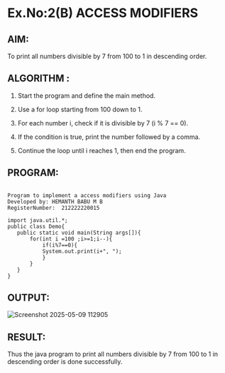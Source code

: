 # Ex.No:2(B) ACCESS MODIFIERS

## AIM:
To print all numbers divisible by 7 from 100 to 1 in descending order.

## ALGORITHM :
1. Start the program and define the main method.

2. Use a for loop starting from 100 down to 1.

3. For each number i, check if it is divisible by 7 (i % 7 == 0).

4. If the condition is true, print the number followed by a comma.

5. Continue the loop until i reaches 1, then end the program.
## PROGRAM:
 ```

Program to implement a access modifiers using Java
Developed by: HEMANTH BABU M B
RegisterNumber:  212222220015

import java.util.*;
public class Demo{
    public static void main(String args[]){
        for(int i =100 ;i>=1;i--){
            if(i%7==0){
            System.out.print(i+", ");
            }
        }
    }
}

```

## OUTPUT:

![Screenshot 2025-05-09 112905](https://github.com/user-attachments/assets/b77422a6-b070-4ddd-9963-ea3ce73dc46f)


## RESULT:
Thus the java program to print all numbers divisible by 7 from 100 to 1 in descending order is done successfully.


